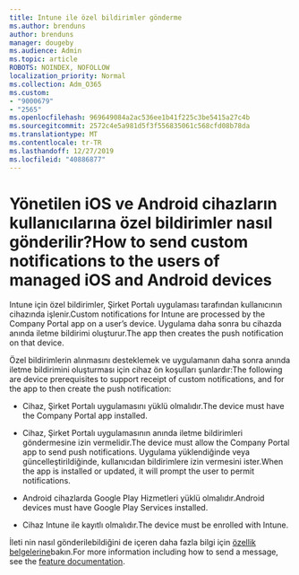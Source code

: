 ```yaml
---
title: Intune ile özel bildirimler gönderme
ms.author: brenduns
author: brenduns
manager: dougeby
ms.audience: Admin
ms.topic: article
ROBOTS: NOINDEX, NOFOLLOW
localization_priority: Normal
ms.collection: Adm_O365
ms.custom:
- "9000679"
- "2565"
ms.openlocfilehash: 969649084a2ac536ee1b41f225c3be5415a27c4b
ms.sourcegitcommit: 2572c4e5a981d5f3f556835061c568cfd08b78da
ms.translationtype: MT
ms.contentlocale: tr-TR
ms.lasthandoff: 12/27/2019
ms.locfileid: "40886877"
---
```

# <a name="how-to-send-custom-notifications-to-the-users-of-managed-ios-and-android-devices"></a><span data-ttu-id="01f7b-102">Yönetilen iOS ve Android cihazların kullanıcılarına özel bildirimler nasıl gönderilir?</span><span class="sxs-lookup"><span data-stu-id="01f7b-102">How to send custom notifications to the users of managed iOS and Android devices</span></span>

<span data-ttu-id="01f7b-103">Intune için özel bildirimler, Şirket Portalı uygulaması tarafından kullanıcının cihazında işlenir.</span><span class="sxs-lookup"><span data-stu-id="01f7b-103">Custom notifications for Intune are processed by the Company Portal app on a user’s device.</span></span> <span data-ttu-id="01f7b-104">Uygulama daha sonra bu cihazda anında iletme bildirimi oluşturur.</span><span class="sxs-lookup"><span data-stu-id="01f7b-104">The app then creates the push notification on that device.</span></span>

<span data-ttu-id="01f7b-105">Özel bildirimlerin alınmasını desteklemek ve uygulamanın daha sonra anında iletme bildirimini oluşturması için cihaz ön koşulları şunlardır:</span><span class="sxs-lookup"><span data-stu-id="01f7b-105">The following are device prerequisites to support receipt of custom notifications, and for the app to then create the push notification:</span></span>

- <span data-ttu-id="01f7b-106">Cihaz, Şirket Portalı uygulamasını yüklü olmalıdır.</span><span class="sxs-lookup"><span data-stu-id="01f7b-106">The device must have the Company Portal app installed.</span></span>  

- <span data-ttu-id="01f7b-107">Cihaz, Şirket Portalı uygulamasının anında iletme bildirimleri göndermesine izin vermelidir.</span><span class="sxs-lookup"><span data-stu-id="01f7b-107">The device must allow the Company Portal app to send push notifications.</span></span> <span data-ttu-id="01f7b-108">Uygulama yüklendiğinde veya güncelleştirildiğinde, kullanıcıdan bildirimlere izin vermesini ister.</span><span class="sxs-lookup"><span data-stu-id="01f7b-108">When the app is installed or updated, it will prompt the user to permit notifications.</span></span>

- <span data-ttu-id="01f7b-109">Android cihazlarda Google Play Hizmetleri yüklü olmalıdır.</span><span class="sxs-lookup"><span data-stu-id="01f7b-109">Android devices must have Google Play Services installed.</span></span>

- <span data-ttu-id="01f7b-110">Cihaz Intune ile kayıtlı olmalıdır.</span><span class="sxs-lookup"><span data-stu-id="01f7b-110">The device must be enrolled with Intune.</span></span>

<span data-ttu-id="01f7b-111">İleti nin nasıl gönderilebildiğini de içeren daha fazla bilgi için [özellik belgelerine](https://docs.microsoft.com/intune/custom-notifications)bakın.</span><span class="sxs-lookup"><span data-stu-id="01f7b-111">For more information including how to send a message, see the [feature documentation](https://docs.microsoft.com/intune/custom-notifications).</span></span>
